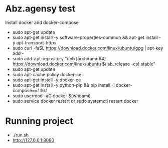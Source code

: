 # Abz.agensy test
Install docker and docker-compose
- sudo apt-get update
- sudo apt-get install -y software-properties-common && apt-get install -y apt-transport-https
- sudo curl -fsSL https://download.docker.com/linux/ubuntu/gpg | apt-key add -
- sudo add-apt-repository "deb [arch=amd64] https://download.docker.com/linux/ubuntu $(lsb_release -cs) stable"
- sudo apt-get update
- sudo apt-cache policy docker-ce
- sudo apt-get install -y docker-ce
- sudo apt-get install -y python-pip && pip install -I docker-compose==1.16.1
- sudo usermod -aG docker $(whoami)
- sudo service docker restart or sudo systemctl restart docker

# Running  project
- ./run.sh
- http://127.0.0.1:8080